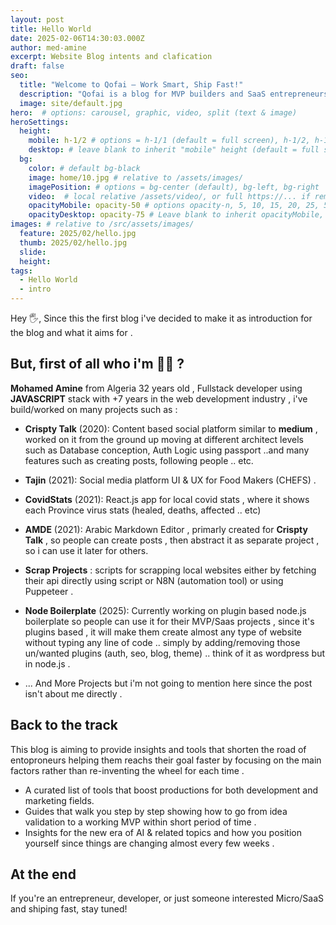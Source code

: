 ```yaml
---
layout: post
title: Hello World
date: 2025-02-06T14:30:03.000Z
author: med-amine
excerpt: Website Blog intents and clafication
draft: false
seo:
  title: "Welcome to Qofai – Work Smart, Ship Fast!"
  description: "Qofai is a blog for MVP builders and SaaS entrepreneurs, offering insights, tools, and strategies to launch products faster. Learn how to validate ideas, streamline development, and grow your startup."
  image: site/default.jpg
hero:  # options: carousel, graphic, video, split (text & image)
heroSettings:
  height:
    mobile: h-1/2 # options = h-1/1 (default = full screen), h-1/2, h-1/3, h-3/4, h-9/10, h-48 (12rem, 192px), h-56 (14rem, 224px), h-64 (16rem, 256px)
    desktop: # leave blank to inherit "mobile" height (default = full screen)
  bg:
    color: # default bg-black
    image: home/10.jpg # relative to /assets/images/
    imagePosition: # options = bg-center (default), bg-left, bg-right
    video:  # local relative /assets/video/, or full https://... if remote?
    opacityMobile: opacity-50 # options opacity-n, 5, 10, 15, 20, 25, 50, 75, 100 (default)
    opacityDesktop: opacity-75 # Leave blank to inherit opacityMobile, use same options as opacityMobile
images: # relative to /src/assets/images/
  feature: 2025/02/hello.jpg
  thumb: 2025/02/hello.jpg
  slide:
  height:
tags:
  - Hello World
  - intro
---
```




Hey 🖐️, Since this the first blog i've decided to make it as introduction for the blog and what it aims for . 

## But, first of all who i'm 👨‍💻 ? 

**Mohamed Amine** from Algeria 32 years old , Fullstack developer using **JAVASCRIPT** stack with +7 years in the web development industry , i've build/worked on many projects such as :

- **Crispty Talk** (2020):  Content based social platform similar to **medium** , worked on it from the ground up moving at different architect levels such as Database conception, Auth Logic using passport ..and many features such as creating posts, following people .. etc.

- **Tajin** (2021): Social media platform UI & UX for Food Makers (CHEFS) .

-  **CovidStats** (2021): React.js app for local covid stats , where it shows each Province virus stats (healed, deaths, affected .. etc)

-  **AMDE** (2021): Arabic Markdown Editor , primarly created for **Crispty Talk** , so people can create posts , then abstract it as separate project , so i can use it later for others.

- **Scrap Projects** : scripts for scrapping local websites either by fetching their api directly using script or N8N (automation tool) or using Puppeteer .

- **Node Boilerplate** (2025): Currently working on plugin based node.js boilerplate so people can use it for their MVP/Saas projects , since it's plugins based , it will make them create almost any type of website without typing any line of code .. simply by adding/removing those un/wanted plugins (auth, seo, blog, theme) .. think of it as wordpress but in node.js .

- ... And More Projects but i'm not going to mention here since the post isn't about me directly .


## Back to the track 

This blog is aiming to provide insights and tools that shorten the road of entoproneurs helping them reachs their goal faster by focusing on the main factors rather than re-inventing the wheel for each time .

-  A curated list of tools that boost productions for both development and marketing fields.
- Guides that walk you step by step showing how to go from idea validation to a working MVP within short period of time .
- Insights for the new era of AI & related topics and how you position yourself since things are changing almost every few weeks .


## At the end
If you're an entrepreneur, developer, or just someone interested Micro/SaaS and shiping fast, stay tuned!












